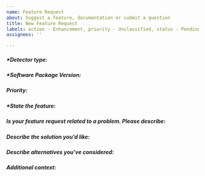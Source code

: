 ```yaml
---
name: Feature Request
about: Suggest a feature, documentation or submit a question
title: New Feature Request
labels: action - Enhancement, priority - Unclassified, status - Pending
assignees: ''

---
```


<!-- Preview changes before submitting -->
<!-- Please fill out everything with an *, as this report will be discarded otherwise -->
<!-- This is a comment, the syntax is a bit different from c++ or bash -->

##### *Detector type: 
<!-- If applicable, Eiger, Jungfrau, Mythen3, Gotthard2, Gotthard, Moench, ChipTestBoard -->

##### *Software Package Version: 
<!-- developer, 4.2.0, 4.1.1, etc -->

##### Priority:
<!-- Super Low, Low, Medium, High, Super High -->

##### *State the feature:
<!--  A clear and concise description of what the feature is -->

##### Is your feature request related to a problem. Please describe:
<!-- A clear and concise description of what the problem is. Ex. I'm always frustrated when [...] -->

##### Describe the solution you'd like:
<!-- A clear and concise description of what you want to happen -->

##### Describe alternatives you've considered:
<!-- A clear and concise description of any alternative solutions or features you've considered -->

##### Additional context:
<!--  Add any other context about the feature here -->
